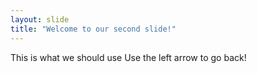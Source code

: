 ```yaml
---
layout: slide
title: "Welcome to our second slide!"
---
```

This is what we should use
Use the left arrow to go back!
